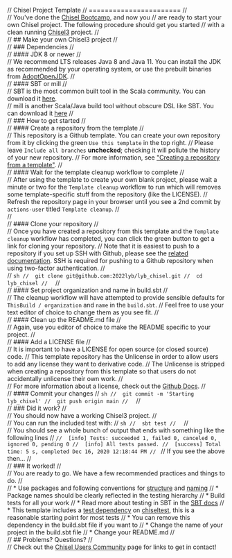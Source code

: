 //	Chisel Project Template
//	=======================
//	
//	You've done the [Chisel Bootcamp](https://github.com/freechipsproject/chisel-bootcamp), and now you
//	are ready to start your own Chisel project.  The following procedure should get you started
//	with a clean running [Chisel3](https://www.chisel-lang.org/) project.
//	
//	## Make your own Chisel3 project
//	
//	### Dependencies
//	
//	#### JDK 8 or newer
//	
//	We recommend LTS releases Java 8 and Java 11. You can install the JDK as recommended by your operating system, or use the prebuilt binaries from [AdoptOpenJDK](https://adoptopenjdk.net/).
//	
//	#### SBT or mill
//	
//	SBT is the most common built tool in the Scala community. You can download it [here](https://www.scala-sbt.org/download.html).  
//	mill is another Scala/Java build tool without obscure DSL like SBT. You can download it [here](https://github.com/com-lihaoyi/mill/releases)
//	
//	### How to get started
//	
//	#### Create a repository from the template
//	
//	This repository is a Github template. You can create your own repository from it by clicking the green `Use this template` in the top right.
//	Please leave `Include all branches` **unchecked**; checking it will pollute the history of your new repository.
//	For more information, see ["Creating a repository from a template"](https://docs.github.com/en/free-pro-team@latest/github/creating-cloning-and-archiving-repositories/creating-a-repository-from-a-template).
//	
//	#### Wait for the template cleanup workflow to complete
//	
//	After using the template to create your own blank project, please wait a minute or two for the `Template cleanup` workflow to run which will removes some template-specific stuff from the repository (like the LICENSE).
//	Refresh the repository page in your browser until you see a 2nd commit by `actions-user` titled `Template cleanup`.
//	
//	
//	#### Clone your repository
//	
//	Once you have created a repository from this template and the `Template cleanup` workflow has completed, you can click the green button to get a link for cloning your repository.
//	Note that it is easiest to push to a repository if you set up SSH with Github, please see the [related documentation](https://docs.github.com/en/free-pro-team@latest/github/authenticating-to-github/connecting-to-github-with-ssh). SSH is required for pushing to a Github repository when using two-factor authentication.
//	
//	```sh
//	git clone git@github.com:2022lyb/lyb_chisel.git
//	cd lyb_chisel
//	```
//	
//	#### Set project organization and name in build.sbt
//	
//	The cleanup workflow will have attempted to provide sensible defaults for `ThisBuild / organization` and `name` in the `build.sbt`.
//	Feel free to use your text editor of choice to change them as you see fit.
//	
//	#### Clean up the README.md file
//	
//	Again, use you editor of choice to make the README specific to your project.
//	
//	#### Add a LICENSE file
//	
//	It is important to have a LICENSE for open source (or closed source) code.
//	This template repository has the Unlicense in order to allow users to add any license they want to derivative code.
//	The Unlicense is stripped when creating a repository from this template so that users do not accidentally unlicense their own work.
//	
//	For more information about a license, check out the [Github Docs](https://docs.github.com/en/free-pro-team@latest/github/building-a-strong-community/adding-a-license-to-a-repository).
//	
//	#### Commit your changes
//	```sh
//	git commit -m 'Starting lyb_chisel'
//	git push origin main
//	```
//	
//	### Did it work?
//	
//	You should now have a working Chisel3 project.
//	
//	You can run the included test with:
//	```sh
//	sbt test
//	```
//	
//	You should see a whole bunch of output that ends with something like the following lines
//	```
//	[info] Tests: succeeded 1, failed 0, canceled 0, ignored 0, pending 0
//	[info] All tests passed.
//	[success] Total time: 5 s, completed Dec 16, 2020 12:18:44 PM
//	```
//	If you see the above then...
//	
//	### It worked!
//	
//	You are ready to go. We have a few recommended practices and things to do.
//	
//	* Use packages and following conventions for [structure](https://www.scala-sbt.org/1.x/docs/Directories.html) and [naming](http://docs.scala-lang.org/style/naming-conventions.html)
//	* Package names should be clearly reflected in the testing hierarchy
//	* Build tests for all your work
//	* Read more about testing in SBT in the [SBT docs](https://www.scala-sbt.org/1.x/docs/Testing.html)
//	* This template includes a [test dependency](https://www.scala-sbt.org/1.x/docs/Library-Dependencies.html#Per-configuration+dependencies) on [chiseltest](https://github.com/ucb-bar/chisel-testers2), this is a reasonable starting point for most tests
//	  * You can remove this dependency in the build.sbt file if you want to
//	* Change the name of your project in the build.sbt file
//	* Change your README.md
//	
//	## Problems? Questions?
//	
//	Check out the [Chisel Users Community](https://www.chisel-lang.org/community.html) page for links to get in contact!
